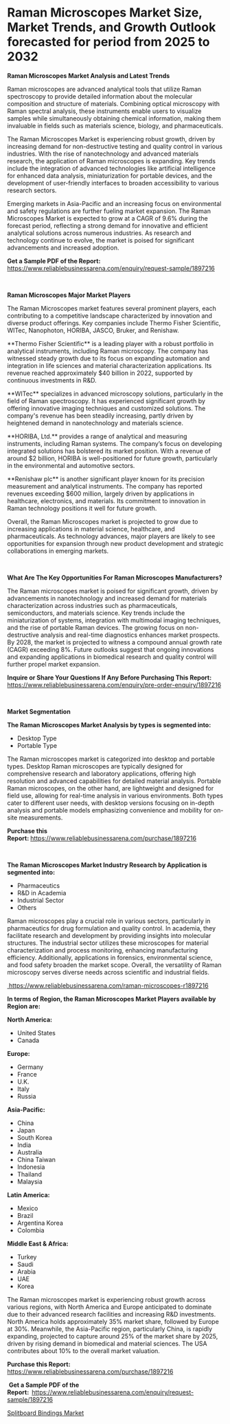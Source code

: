 <p><h1>Raman Microscopes Market Size, Market Trends, and Growth Outlook forecasted for period from 2025 to 2032</h1></p><p><strong>Raman Microscopes Market Analysis and Latest Trends</strong></p>
<p><p>Raman microscopes are advanced analytical tools that utilize Raman spectroscopy to provide detailed information about the molecular composition and structure of materials. Combining optical microscopy with Raman spectral analysis, these instruments enable users to visualize samples while simultaneously obtaining chemical information, making them invaluable in fields such as materials science, biology, and pharmaceuticals.</p><p>The Raman Microscopes Market is experiencing robust growth, driven by increasing demand for non-destructive testing and quality control in various industries. With the rise of nanotechnology and advanced materials research, the application of Raman microscopes is expanding. Key trends include the integration of advanced technologies like artificial intelligence for enhanced data analysis, miniaturization for portable devices, and the development of user-friendly interfaces to broaden accessibility to various research sectors.</p><p>Emerging markets in Asia-Pacific and an increasing focus on environmental and safety regulations are further fueling market expansion. The Raman Microscopes Market is expected to grow at a CAGR of 9.6% during the forecast period, reflecting a strong demand for innovative and efficient analytical solutions across numerous industries. As research and technology continue to evolve, the market is poised for significant advancements and increased adoption.</p></p>
<p><strong>Get a Sample PDF of the Report:&nbsp;</strong> <a href="https://www.reliablebusinessarena.com/enquiry/request-sample/1897216?utm_campaign=1841&utm_medium=2&utm_source=Github&utm_content=ia&utm_term=22022025&utm_id=raman-microscopes">https://www.reliablebusinessarena.com/enquiry/request-sample/1897216</a></p>
<p>&nbsp;</p>
<p><strong>Raman Microscopes Major Market Players</strong></p>
<p><p>The Raman Microscopes market features several prominent players, each contributing to a competitive landscape characterized by innovation and diverse product offerings. Key companies include Thermo Fisher Scientific, WITec, Nanophoton, HORIBA, JASCO, Bruker, and Renishaw.</p><p>**Thermo Fisher Scientific** is a leading player with a robust portfolio in analytical instruments, including Raman microscopy. The company has witnessed steady growth due to its focus on expanding automation and integration in life sciences and material characterization applications. Its revenue reached approximately $40 billion in 2022, supported by continuous investments in R&D.</p><p>**WITec** specializes in advanced microscopy solutions, particularly in the field of Raman spectroscopy. It has experienced significant growth by offering innovative imaging techniques and customized solutions. The company's revenue has been steadily increasing, partly driven by heightened demand in nanotechnology and materials science.</p><p>**HORIBA, Ltd.** provides a range of analytical and measuring instruments, including Raman systems. The company’s focus on developing integrated solutions has bolstered its market position. With a revenue of around $2 billion, HORIBA is well-positioned for future growth, particularly in the environmental and automotive sectors.</p><p>**Renishaw plc** is another significant player known for its precision measurement and analytical instruments. The company has reported revenues exceeding $600 million, largely driven by applications in healthcare, electronics, and materials. Its commitment to innovation in Raman technology positions it well for future growth.</p><p>Overall, the Raman Microscopes market is projected to grow due to increasing applications in material science, healthcare, and pharmaceuticals. As technology advances, major players are likely to see opportunities for expansion through new product development and strategic collaborations in emerging markets.</p></p>
<p>&nbsp;</p>
<p><strong>What Are The Key Opportunities For Raman Microscopes Manufacturers?</strong></p>
<p><p>The Raman microscopes market is poised for significant growth, driven by advancements in nanotechnology and increased demand for materials characterization across industries such as pharmaceuticals, semiconductors, and materials science. Key trends include the miniaturization of systems, integration with multimodal imaging techniques, and the rise of portable Raman devices. The growing focus on non-destructive analysis and real-time diagnostics enhances market prospects. By 2028, the market is projected to witness a compound annual growth rate (CAGR) exceeding 8%. Future outlooks suggest that ongoing innovations and expanding applications in biomedical research and quality control will further propel market expansion.</p></p>
<p><strong>Inquire or Share Your Questions If Any Before Purchasing This Report:</strong> <a href="https://www.reliablebusinessarena.com/enquiry/pre-order-enquiry/1897216?utm_campaign=1841&utm_medium=2&utm_source=Github&utm_content=ia&utm_term=22022025&utm_id=raman-microscopes">https://www.reliablebusinessarena.com/enquiry/pre-order-enquiry/1897216</a></p>
<p>&nbsp;</p>
<p><strong>Market Segmentation</strong></p>
<p><strong>The Raman Microscopes Market Analysis by types is segmented into:</strong></p>
<p><ul><li>Desktop Type</li><li>Portable Type</li></ul></p>
<p><p>The Raman microscopes market is categorized into desktop and portable types. Desktop Raman microscopes are typically designed for comprehensive research and laboratory applications, offering high resolution and advanced capabilities for detailed material analysis. Portable Raman microscopes, on the other hand, are lightweight and designed for field use, allowing for real-time analysis in various environments. Both types cater to different user needs, with desktop versions focusing on in-depth analysis and portable models emphasizing convenience and mobility for on-site measurements.</p></p>
<p><strong>Purchase this Report:&nbsp;</strong><a href="https://www.reliablebusinessarena.com/purchase/1897216?utm_campaign=1841&utm_medium=2&utm_source=Github&utm_content=ia&utm_term=22022025&utm_id=raman-microscopes">https://www.reliablebusinessarena.com/purchase/1897216</a></p>
<p>&nbsp;</p>
<p><strong>The Raman Microscopes Market Industry Research by Application is segmented into:</strong></p>
<p><ul><li>Pharmaceutics</li><li>R&D in Academia</li><li>Industrial Sector</li><li>Others</li></ul></p>
<p><p>Raman microscopes play a crucial role in various sectors, particularly in pharmaceutics for drug formulation and quality control. In academia, they facilitate research and development by providing insights into molecular structures. The industrial sector utilizes these microscopes for material characterization and process monitoring, enhancing manufacturing efficiency. Additionally, applications in forensics, environmental science, and food safety broaden the market scope. Overall, the versatility of Raman microscopy serves diverse needs across scientific and industrial fields.</p></p>
<p><a href="https://www.reliablebusinessarena.com/raman-microscopes-r1897216?utm_campaign=1841&utm_medium=2&utm_source=Github&utm_content=ia&utm_term=22022025&utm_id=raman-microscopes">&nbsp;https://www.reliablebusinessarena.com/raman-microscopes-r1897216</a></p>
<p><strong>In terms of Region, the Raman Microscopes Market Players available by Region are:</strong></p>
<p>
    <p> <strong> North America: </strong>
        <ul>
            <li>United States</li>
            <li>Canada</li>
        </ul>
        </p> 
    <p> <strong> Europe: </strong>
        <ul>
            <li>Germany</li>
            <li>France</li>
            <li>U.K.</li>
            <li>Italy</li>
            <li>Russia</li>
        </ul>
        </p> 
    <p> <strong> Asia-Pacific: </strong>
        <ul>
            <li>China</li>
            <li>Japan</li>
            <li>South Korea</li>
            <li>India</li>
            <li>Australia</li>
            <li>China Taiwan</li>
            <li>Indonesia</li>
            <li>Thailand</li>
            <li>Malaysia</li>
        </ul>
        </p> 
    <p> <strong> Latin America: </strong>
        <ul>
            <li>Mexico</li>
            <li>Brazil</li>
            <li>Argentina Korea</li>
            <li>Colombia</li>
        </ul>
        </p> 
    <p> <strong> Middle East & Africa: </strong>
        <ul>
            <li>Turkey</li>
            <li>Saudi</li>
            <li>Arabia</li>
            <li>UAE</li>
            <li>Korea</li>
        </ul>
    </p>
    </p>
<p><p>The Raman microscopes market is experiencing robust growth across various regions, with North America and Europe anticipated to dominate due to their advanced research facilities and increasing R&D investments. North America holds approximately 35% market share, followed by Europe at 30%. Meanwhile, the Asia-Pacific region, particularly China, is rapidly expanding, projected to capture around 25% of the market share by 2025, driven by rising demand in biomedical and material sciences. The USA contributes about 10% to the overall market valuation.</p></p>
<p><strong>Purchase this Report: </strong><a href="https://www.reliablebusinessarena.com/purchase/1897216?utm_campaign=1841&utm_medium=2&utm_source=Github&utm_content=ia&utm_term=22022025&utm_id=raman-microscopes">https://www.reliablebusinessarena.com/purchase/1897216</a></p>
<p>&nbsp;<strong>Get a Sample PDF of the Report:&nbsp;&nbsp;</strong><a href="https://www.reliablebusinessarena.com/enquiry/request-sample/1897216?utm_campaign=1841&utm_medium=2&utm_source=Github&utm_content=ia&utm_term=22022025&utm_id=raman-microscopes">https://www.reliablebusinessarena.com/enquiry/request-sample/1897216</a></p>
<p><strong></strong></p>
<p><p><a href="https://github.com/julyju69/Market-Research-Report-List-6/blob/main/splitboard-bindings-market.md?utm_campaign=1841&utm_medium=2&utm_source=Github&utm_content=ia&utm_term=22022025&utm_id=raman-microscopes">Splitboard Bindings Market</a></p></p>